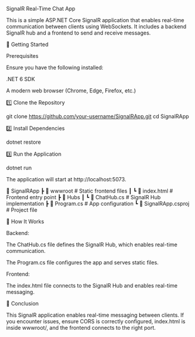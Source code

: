 SignalR Real-Time Chat App

This is a simple ASP.NET Core SignalR application that enables real-time communication between clients using WebSockets. It includes a backend SignalR hub and a frontend to send and receive messages.

🚀 Getting Started

Prerequisites

Ensure you have the following installed:

.NET 6 SDK

A modern web browser (Chrome, Edge, Firefox, etc.)

1️⃣ Clone the Repository

git clone https://github.com/your-username/SignalRApp.git
cd SignalRApp

2️⃣ Install Dependencies

dotnet restore

3️⃣ Run the Application

dotnet run

The application will start at http://localhost:5073.

📂 SignalRApp
 ┣ 📂 wwwroot           # Static frontend files
 ┃ ┗ 📄 index.html      # Frontend entry point
 ┣ 📂 Hubs
 ┃ ┗ 📄 ChatHub.cs      # SignalR Hub implementation
 ┣ 📄 Program.cs        # App configuration
 ┗ 📄 SignalRApp.csproj # Project file



🔧 How It Works

Backend:

The ChatHub.cs file defines the SignalR Hub, which enables real-time communication.

The Program.cs file configures the app and serves static files.

Frontend:

The index.html file connects to the SignalR Hub and enables real-time messaging.

📌 Conclusion

This SignalR application enables real-time messaging between clients. If you encounter issues, ensure CORS is correctly configured, index.html is inside wwwroot/, and the frontend connects to the right port.

